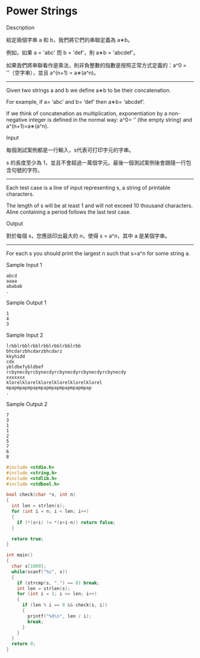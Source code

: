 # Power Strings

Description

給定兩個字串 a 和 b，我們將它們的串聯定義為 a∗b。

例如，如果 a = 'abc' 而 b = 'def'，則 a∗b = 'abcdef'。

如果我們將串聯看作是乘法，則非負整數的指數是按照正常方式定義的：a^0 = ''（空字串），並且 a^(n+1) = a∗(a^n)。

- ------------------------------------------------------------------------------

Given two strings a and b we define a∗b to be their concatenation.

For example, if a= ‘abc’ and b= ‘def’ then a∗b= ‘abcdef’.

If we think of concatenation as multiplication, exponentiation by a non-negative integer is defined in the normal way: a^0= ‘’ (the empty string) and a^(n+1)=a∗(a^n).

Input

每個測試案例都是一行輸入，s代表可打印字元的字串。

s 的長度至少為 1，並且不會超過一萬個字元。最後一個測試案例後會跟隨一行包含句號的字符。

- ------------------------------------------------------------------------------

Each test case is a line of input representing s, a string of printable characters.

The length of s will be at least 1 and will not exceed 10 thousand characters. Aline containing a period follows the last test case.

Output

對於每個 s，您應該印出最大的 n，使得 s = a^n，其中 a 是某個字串。

- ------------------------------------------------------------------------------

For each s you should print the largest n such that s=a^n for some string a.

Sample Input 1

```
abcd
aaaa
ababab
.

```

Sample Output 1

```
1
4
3

```

Sample Input 2

```
lrbblrbblrbblrbblrbblrbblrbb
bhcdarzbhcdarzbhcdarz
kkyhidd
cdx
ybldbefybldbef
rcbynecdyrcbynecdyrcbynecdyrcbynecdyrcbynecdy
xxxxxxx
klorelklorelklorelklorelklorelklorel
mpapmpapmpapmpapmpapmpapmpapmpap
.

```

Sample Output 2

```
7
3
1
1
2
5
7
6
8
```

```c
#include <stdio.h>
#include <string.h>
#include <stdlib.h>
#include <stdbool.h>

bool check(char *s, int n)
{
  int len = strlen(s);
  for (int i = n; i < len; i++)
  {
    if (*(s+i) != *(s+i-n)) return false;
  }

  return true;
}

int main()
{
  char s[1000];
  while(scanf("%s", s))
  {
    if (strcmp(s, ".") == 0) break;
    int len = strlen(s);
    for (int i = 1; i <= len; i++)
    {
      if (len % i == 0 && check(s, i))
      {
        printf("%d\n", len / i);
        break;
      }
    }
  }
  return 0;
}
```